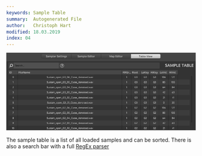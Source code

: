 ```yaml
---
keywords: Sample Table
summary:  Autogenerated File
author:   Christoph Hart
modified: 18.03.2019
index: 04
---
```

![sampler-table](/images/custom/sampler-table.png) 

The sample table is a list of all loaded samples and can be sorted. There is also a search bar with a full [RegEx parser](https://en.wikipedia.org/wiki/Regular_expression)